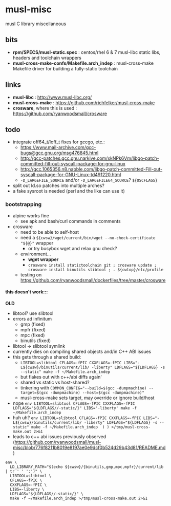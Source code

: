 # musl-misc
musl C library miscellaneous

## bits
- **rpm/SPECS/musl-static.spec** : centos/rhel 6 & 7 musl-libc static libs, headers and toolchain wrappers
- **musl-cross-make-confs/Makefile.arch_indep** : musl-cross-make Makefile driver for building a fully-static toolchain

## links
- **musl-libc** : http://www.musl-libc.org/
- **musl-cross-make** : https://github.com/richfelker/musl-cross-make
- **crosware**, where this is used : https://github.com/ryanwoodsmall/crosware

## todo
- integrate off64\_t/loff\_t fixes for gccgo, etc.:
  - https://www.mail-archive.com/gcc-bugs@gcc.gnu.org/msg476845.html
  - http://gcc-patches.gcc.gnu.narkive.com/xkNPk6Vm/libgo-patch-committed-fill-out-syscall-package-for-gnu-linux
  - http://gcc.1065356.n8.nabble.com/libgo-patch-committed-Fill-out-syscall-package-for-GNU-Linux-td491220.html
  - ```-D_LARGEFILE_SOURCE``` and/or ```-D_LARGEFILE64_SOURCE```? ```${OSCFLAGS}```
- split out ld.so patches into multiple arches?
- a fake sysroot is needed (perl and the like can use it)

### bootstrapping
- alpine works fine
  - see apk and bash/curl commands in comments
- crosware
  - need to be able to self-host
  - need a ```${cwsw}/wget/current/bin/wget --no-check-certificate "${@}"``` wrapper
    - or try busybox wget and relax gnu check?
  - environment...
    - **wget wrapper**
    - ```crosware install statictoolchain git ; crosware update ; crosware install binutils slibtool ; . ${cwtop}/etc/profile```
  - testing on https://github.com/ryanwoodsmall/dockerfiles/tree/master/crosware

#### this doesn't work:::

**OLD**

- libtool? use slibtool
- errors ad infinitum
  - gmp (fixed)
  - mpfr (fixed)
  - mpc (fixed)
  - binutils (fixed)
- libtool -> slibtool symlink
- currently dies on compiling shared objects and/in C++ ABI issues
- this gets through a shared build:
  - ```LIBTOOL=slibtool CFLAGS=-fPIC CXXFLAGS=-fPIC LIBS="-L${cwsw}/binutils/current/lib/ -liberty" LDFLAGS="${LDFLAGS} -s --static" make -f ~/Makefile.arch_indep```
  - but flakes out with c++/abi diffs again'
  - shared vs static vs host-shared?
  - tinkering with ```COMMON_CONFIG="--build=$(gcc -dumpmachine) --target=$(gcc -dumpmachine) --host=$(gcc -dumpmachine)"```
  - musl-cross-make sets target, may override or ignore build/host
- nope ```env LIBTOOL=slibtool CFLAGS=-fPIC CXXFLAGS=-fPIC LDFLAGS="${LDFLAGS//-static/}" LIBS='-liberty' make -f ~/Makefile.arch_indep```
- huh uh? ```env LIBTOOL=slibtool CFLAGS=-fPIC CXXFLAGS=-fPIC LIBS="-L${cwsw}/binutils/current/lib/ -liberty" LDFLAGS="${LDFLAGS} -s --static" make -f ~/Makefile.arch_indep  ) ) >/tmp/musl-cross-make.out 2>&1```
- leads to c++ abi issues previously observed (https://github.com/ryanwoodsmall/musl-misc/blob/776f8211b8019e8197ae0e9dcf0b524d29b43d81/README.md)
```
env \
  LD_LIBRARY_PATH="$(echo ${cwsw}/{binutils,gmp,mpc,mpfr}/current/lib | tr ' ' ':')" \
  LIBTOOL=slibtool \
  CFLAGS=-fPIC \
  CXXFLAGS=-fPIC \
  LIBS=-liberty \
  LDFLAGS="${LDFLAGS//-static/}" \
  make -f ~/Makefile.arch_indep >/tmp/musl-cross-make.out 2>&1
```
